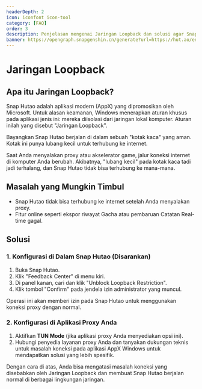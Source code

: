 ```yaml
---
headerDepth: 2
icon: iconfont icon-tool
category: [FAQ]
order: 3
description: Penjelasan mengenai Jaringan Loopback dan solusi agar Snap Hutao bisa terhubung ke internet saat menggunakan proxy.
banner: https://opengraph.snapgenshin.cn/generate?url=https://hut.ao/en/advanced/loopback.html&has_description=False
---
```


# Jaringan Loopback

## Apa itu Jaringan Loopback?

Snap Hutao adalah aplikasi modern (AppX) yang dipromosikan oleh Microsoft. Untuk alasan keamanan, Windows menerapkan aturan khusus pada aplikasi jenis ini: mereka diisolasi dari jaringan lokal komputer. Aturan inilah yang disebut "Jaringan Loopback".

Bayangkan Snap Hutao berjalan di dalam sebuah "kotak kaca" yang aman. Kotak ini punya lubang kecil untuk terhubung ke internet.

Saat Anda menyalakan proxy atau akselerator game, jalur koneksi internet di komputer Anda berubah. Akibatnya, "lubang kecil" pada kotak kaca tadi jadi terhalang, dan Snap Hutao tidak bisa terhubung ke mana-mana.

## Masalah yang Mungkin Timbul

- Snap Hutao tidak bisa terhubung ke internet setelah Anda menyalakan proxy.
- Fitur online seperti ekspor riwayat Gacha atau pembaruan Catatan Real-time gagal.

## Solusi

### 1. Konfigurasi di Dalam Snap Hutao (Disarankan)

1. Buka Snap Hutao.
2. Klik "Feedback Center" di menu kiri.
3. Di panel kanan, cari dan klik "Unblock Loopback Restriction".
4. Klik tombol "Confirm" pada jendela izin administrator yang muncul.

Operasi ini akan memberi izin pada Snap Hutao untuk menggunakan koneksi proxy dengan normal.

### 2. Konfigurasi di Aplikasi Proxy Anda

1. Aktifkan **TUN Mode** (jika aplikasi proxy Anda menyediakan opsi ini).
2. Hubungi penyedia layanan proxy Anda dan tanyakan dukungan teknis untuk masalah koneksi pada aplikasi AppX Windows untuk mendapatkan solusi yang lebih spesifik.

Dengan cara di atas, Anda bisa mengatasi masalah koneksi yang disebabkan oleh Jaringan Loopback dan membuat Snap Hutao berjalan normal di berbagai lingkungan jaringan.